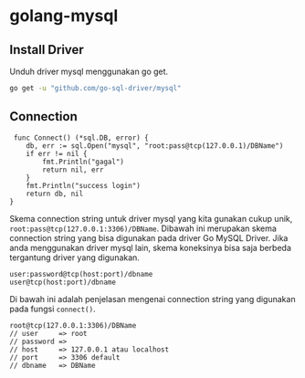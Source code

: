 # golang-mysql

## Install Driver
Unduh driver mysql menggunakan go get.
```bash
go get -u "github.com/go-sql-driver/mysql"
```
## Connection
```golang
 func Connect() (*sql.DB, error) {
	db, err := sql.Open("mysql", "root:pass@tcp(127.0.0.1)/DBName")
	if err != nil {
		fmt.Println("gagal")
		return nil, err
	}
	fmt.Println("success login")
	return db, nil
}
  ```
Skema connection string untuk driver mysql yang kita gunakan cukup unik, ``root:pass@tcp(127.0.0.1:3306)/DBName``. Dibawah ini merupakan skema connection string yang bisa digunakan pada driver Go MySQL Driver. Jika anda menggunakan driver mysql lain, skema koneksinya bisa saja berbeda tergantung driver yang digunakan.
```
user:password@tcp(host:port)/dbname
user@tcp(host:port)/dbname
```
Di bawah ini adalah penjelasan mengenai connection string yang digunakan pada fungsi `connect()`.
```
root@tcp(127.0.0.1:3306)/DBName
// user     => root
// password =>
// host     => 127.0.0.1 atau localhost
// port     => 3306 default
// dbname   => DBName
```
